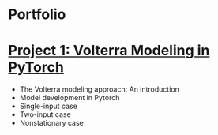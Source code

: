 # Portfolio

# [Project 1: Volterra Modeling in PyTorch](https://github.com/bchenley/Portfolio/blob/main/Volterra.ipynb)
* The Volterra modeling approach: An introduction
* Model development in Pytorch
* Single-input case
* Two-input case
* Nonstationary case
